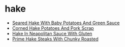 # hake

 * [Seared Hake With Baby Potatoes And Green Sauce](../../index/s/seared-hake-with-baby-potatoes-and-green-sauce-51231680.json)
 * [Corned Hake Potatoes And Pork Scrap](../../index/c/corned-hake-potatoes-and-pork-scrap.json)
 * [Hake In Neapolitan Sauce With Gluten ](../../index/h/hake-in-neapolitan-sauce-with-gluten-.json)
 * [Prime Hake Steaks With Chunky Roasted](../../index/p/prime-hake-steaks-with-chunky-roasted.json)
